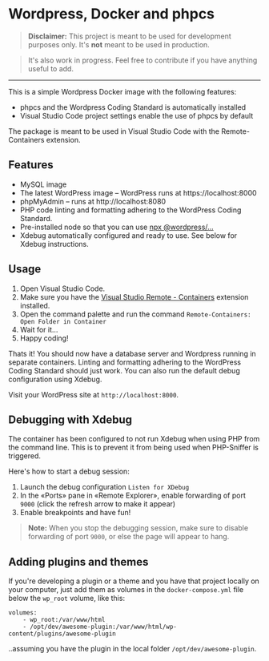 # Wordpress, Docker and phpcs

> **Disclaimer:** This project is meant to be used for development purposes only. It's **not** meant to be used in production.

> It's also work in progress. Feel free to contribute if you have anything useful to add.

---

This is a simple Wordpress Docker image with the following features:

- phpcs and the Wordpress Coding Standard is automatically installed
- Visual Studio Code project settings enable the use of phpcs by default

The package is meant to be used in Visual Studio Code with the Remote-Containers extension.

## Features
- MySQL image
- The latest WordPress image – WordPress runs at https://localhost:8000
- phpMyAdmin – runs at http://localhost:8080
- PHP code linting and formatting adhering to the WordPress Coding Standard.
- Pre-installed node so that you can use [npx @wordpress/...](https://developer.wordpress.org/block-editor/packages/#using-the-packages-via-npm)
- Xdebug automatically configured and ready to use. See below for Xdebug instructions.

## Usage
1. Open Visual Studio Code.
2. Make sure you have the [Visual Studio Remote - Containers](https://marketplace.visualstudio.com/items?itemName=ms-vscode-remote.remote-containers) extension installed.
3. Open the command palette and run the command `Remote-Containers: Open Folder in Container`
4. Wait for it...
5. Happy coding!

Thats it! You should now have a database server and Wordpress running in separate containers. Linting and formatting adhering to the WordPress Coding Standard should just work. You can also run the default debug configuration using Xdebug.

Visit your WordPress site at `http://localhost:8000`.

## Debugging with Xdebug
The container has been configured to not run Xdebug when using PHP from the command line. This is to prevent it from being used when PHP-Sniffer is triggered.

Here's how to start a debug session:
1. Launch the debug configuration `Listen for XDebug`
2. In the «Ports» pane in «Remote Explorer», enable forwarding of port `9000` (click the refresh arrow to make it appear)
3. Enable breakpoints and have fun!

> **Note:** When you stop the debugging session, make sure to disable forwarding of port `9000`, or else the page will appear to hang.

## Adding plugins and themes
If you're developing a plugin or a theme and you have that project locally on your computer, just add them as volumes in the `docker-compose.yml` file below the `wp_root` volume, like this:

```
volumes:
    - wp_root:/var/www/html
    - /opt/dev/awesome-plugin:/var/www/html/wp-content/plugins/awesome-plugin
```

..assuming you have the plugin in the local folder `/opt/dev/awesome-plugin`.